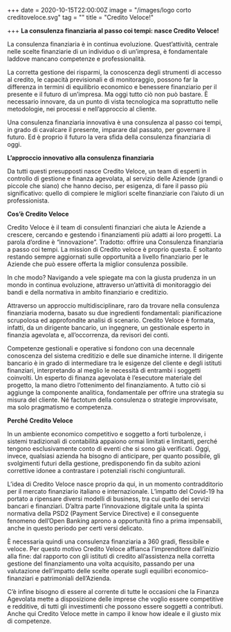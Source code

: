 +++
date = 2020-10-15T22:00:00Z
image = "/images/logo corto creditoveloce.svg"
tag = ""
title = "Credito Veloce!"

+++
**La consulenza finanziaria al passo coi tempi: nasce Credito Veloce!**

La consulenza finanziaria è in continua evoluzione. Quest’attività, centrale nelle scelte finanziarie di un individuo o di un’impresa, è fondamentale laddove mancano competenze e professionalità.

La corretta gestione dei risparmi, la conoscenza degli strumenti di accesso al credito, le capacità previsionali e di monitoraggio, possono far la differenza in termini di equilibrio economico e benessere finanziario per il presente e il futuro di un’impresa. Ma oggi tutto ciò non può bastare. È necessario innovare, da un punto di vista tecnologica ma soprattutto nelle metodologie, nei processi e nell’approccio al cliente.

Una consulenza finanziaria innovativa è una consulenza al passo coi tempi, in grado di cavalcare il presente, imparare dal passato, per governare il futuro. Ed è proprio il futuro la vera sfida della consulenza finanziaria di oggi.

**L’approccio innovativo alla consulenza finanziaria**

Da tutti questi presupposti nasce Credito Veloce, un team di esperti in controllo di gestione e finanza agevolata, al servizio delle Aziende (grandi o piccole che siano) che hanno deciso, per esigenza, di fare il passo più significativo: quello di compiere le migliori scelte finanziarie con l’aiuto di un professionista.

**Cos’è Credito Veloce**

Credito Veloce è il team di consulenti finanziari che aiuta le Aziende a crescere, cercando e gestendo i finanziamenti più adatti ai loro progetti. La parola d’ordine è “innovazione”. Tradotto: offrire una Consulenza finanziaria a passo coi tempi. La mission di Credito veloce è proprio questa. È soltanto restando sempre aggiornati sulle opportunità a livello finanziario per le Aziende che può essere offerta la miglior consulenza possibile.

In che modo? Navigando a vele spiegate ma con la giusta prudenza in un mondo in continua evoluzione, attraverso un’attività di monitoraggio dei bandi e della normativa in ambito finanziario e creditizio.

Attraverso un approccio multidisciplinare, raro da trovare nella consulenza finanziaria moderna, basato su due ingredienti fondamentali: pianificazione scrupolosa ed approfondite analisi di scenario. Credito Veloce è formata, infatti, da un dirigente bancario, un ingegnere, un gestionale esperto in finanzia agevolata e, all’occorrenza, da revisori dei conti.

Competenze gestionali e operative si fondono con una decennale conoscenza del sistema creditizio e delle sue dinamiche interne. Il dirigente bancario è in grado di intermediare tra le esigenze del cliente e degli istituti finanziari, interpretando al meglio le necessità di entrambi i soggetti coinvolti. Un esperto di finanza agevolata è l’esecutore materiale del progetto, la mano dietro l’ottenimento del finanziamento. A tutto ciò si aggiunge la componente analitica, fondamentale per offrire una strategia su misura del cliente. Né factotum della consulenza o strategie improvvisate, ma solo pragmatismo e competenza.

**Perché Credito Veloce**

In un ambiente economico competitivo e soggetto a forti turbolenze, i sistemi tradizionali di contabilità appaiono ormai limitati e limitanti, perché tengono esclusivamente conto di eventi che si sono già verificati. Oggi, invece, qualsiasi azienda ha bisogno di anticipare, per quanto possibile, gli svolgimenti futuri della gestione, predisponendo fin da subito azioni correttive idonee a contrastare i potenziali rischi congiunturali.

L’idea di Credito Veloce nasce proprio da qui, in un momento contradditorio per il mercato finanziario italiano e internazionale. L’impatto del Covid-19 ha portato a ripensare diversi modelli di business, tra cui quello dei servizi bancari e finanziari. D’altra parte l’innovazione digitale unita la spinta normativa della PSD2 (Payment Service Directive) e il conseguente fenomeno dell’Open Banking aprono a opportunità fino a prima impensabili, anche in questo periodo per certi versi delicato.

È necessaria quindi una consulenza finanziaria a 360 gradi, flessibile e veloce. Per questo motivo Credito Veloce affianca l’imprenditore dall’inizio alla fine: dal rapporto con gli istituti di credito all’assistenza nella corretta gestione del finanziamento una volta acquisito, passando per una valutazione dell’impatto delle scelte operate sugli equilibri economico-finanziari e patrimoniali dell’Azienda.

C’è infine bisogno di essere al corrente di tutte le occasioni che la Finanza Agevolata mette a disposizione delle imprese che voglio essere competitive e redditive, di tutti gli investimenti che possono essere soggetti a contributi. Anche qui Credito Veloce mette in campo il know how ideale e il giusto mix di competenze.